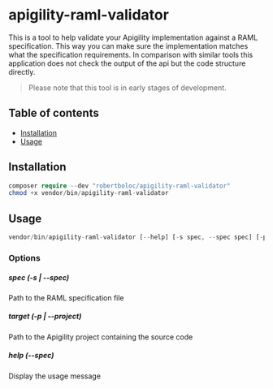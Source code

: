# apigility-raml-validator

This is a tool to help validate your Apigility implementation against a RAML
specification. This way you can make sure the implementation matches what the
specification requirements. In comparison with similar tools this application
does not check the output of the api but the code structure directly.

> Please note that this tool is in early stages of development.

## Table of contents
- [Installation](#installation)
- [Usage](#usage)

## Installation
```php
composer require --dev "robertboloc/apigility-raml-validator"
chmod +x vendor/bin/apigility-raml-validator
```

## Usage
```php
vendor/bin/apigility-raml-validator [--help] [-s spec, --spec spec] [-p project, --project project]
```

### Options
##### spec (-s | --spec)
Path to the RAML specification file

##### target (-p | --project)
Path to the Apigility project containing the source code

##### help (--spec)
Display the usage message

